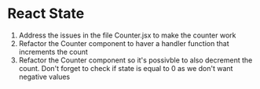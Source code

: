# React State

1. Address the issues in the file Counter.jsx to make the counter work
2. Refactor the Counter component to haver a handler function that increments the count
3. Refactor the Counter component so it's possivble to also decrement the count. Don't forget to check if state is equal to 0 as we don't want negative values
